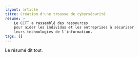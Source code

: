 ```yaml
---
layout: article
titre: Création d'une trousse de cybersécurité
resume: >
    Le CCTT a rassemblé des ressources 
    pour aider les individus et les entreprises à sécuriser 
    leurs technologies de l'information.
tags: []
---
```

Le résumé dit tout.